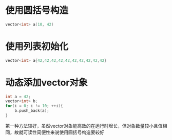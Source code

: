 # 使用圆括号构造

```c++
vector<int> a(10, 42)
```

# 使用列表初始化

```c++
vector<int> a{42,42,42,42,42,42,42,42,42,42}
```

# 动态添加vector对象

```c++
int a = 42;
vector<int> b;
for(i = 0; i != 10; ++i){
    b.push_back(a);
}
```



第一种方法较好，虽然vector对象能高效的在运行时增长，但对象数量较小且值相同，故就可读性简便性来说使用圆括号构造要较好